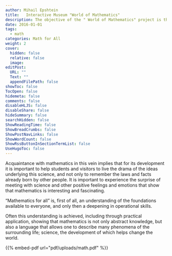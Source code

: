 ```yaml
---
author: Mihail Epshtein
title:   Interactive Museum "World of Mathematics"
description: The objective of the " World of Mathematics" project is the promotion and development of mathematical education in the logic of "mathematics for all."
date: 2016-01-01
tags:
  - math
categories: Math for All
weight: 2
cover:
  hidden: false
  relative: false
  image: 
editPost:
  URL: ""
  Text: ""
  appendFilePath: false
showToc: false
TocOpen: false
hidemeta: false
comments: false
disableHLJS: false
disableShare: false
hideSummary: false
searchHidden: false
ShowReadingTime: false
ShowBreadCrumbs: false
ShowPostNavLinks: false
ShowWordCount: false
ShowRssButtonInSectionTermList: false
UseHugoToc: false
---
```

Acquaintance with mathematics in this vein implies that for its development it is important to help students and visitors to live the drama of the ideas underlying this science, and not only to remember the laws and facts already born by other people. It is important to experience the surprise of meeting with science and other positive feelings and emotions that show that mathematics is interesting and fascinating.

“Mathematics for all” is, first of all, an understanding of the foundations available to everyone, and only then a deepening in operational skills.

Often this understanding is achieved, including through practical application, showing that mathematics is not only abstract knowledge, but also a language that allows one to describe many phenomena of the surrounding life; science, the development of which helps change the world.

{{% embed-pdf url="pdf/uploads/math.pdf" %}}